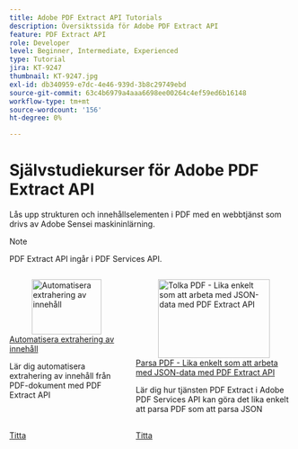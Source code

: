 ```yaml
---
title: Adobe PDF Extract API Tutorials
description: Översiktssida för Adobe PDF Extract API
feature: PDF Extract API
role: Developer
level: Beginner, Intermediate, Experienced
type: Tutorial
jira: KT-9247
thumbnail: KT-9247.jpg
exl-id: db340959-e7dc-4e46-939d-3b8c29749ebd
source-git-commit: 63c4b6979a4aaa6698ee00264c4ef59ed6b16148
workflow-type: tm+mt
source-wordcount: '156'
ht-degree: 0%

---
```


# Självstudiekurser för Adobe PDF Extract API

Lås upp strukturen och innehållselementen i PDF med en webbtjänst som drivs av Adobe Sensei maskininlärning.

>[!NOTE]
>
>PDF Extract API ingår i PDF Services API.


<!-- START CARDS HTML - DO NOT MODIFY BY HAND -->
<div class="columns">
    <div class="column is-half-tablet is-half-desktop is-one-third-widescreen" aria-label="Automate content extraction">
        <div class="card" style="height: 100%; display: flex; flex-direction: column; height: 100%;">
            <div class="card-image">
                <figure class="image x-is-16by9">
                    <a href="https://experienceleague.adobe.com/en/docs/acrobat-services-learn/tutorials/pdfextract/automate-content-extraction" title="Automatisera extrahering av innehåll" target="_self" rel="referrer">
                        <img class="is-bordered-r-small" src="https://experienceleague.adobe.com/en/docs/acrobat-services-learn/tutorials/pdfextract/media_121a92760aa6383cfcec476e41605936fea45f0bc.png?width=400&format=webply&optimize=medium" alt="Automatisera extrahering av innehåll"
                             style="width: 100%; aspect-ratio: 16 / 9; object-fit: cover; overflow: hidden; display: block; margin: auto;">
                    </a>
                </figure>
            </div>
            <div class="card-content is-padded-small" style="display: flex; flex-direction: column; flex-grow: 1; justify-content: space-between;">
                <div class="top-card-content">
                    <p class="headline is-size-6 has-text-weight-bold">
                        <a href="https://experienceleague.adobe.com/en/docs/acrobat-services-learn/tutorials/pdfextract/automate-content-extraction" target="_self" rel="referrer" title="Automatisera extrahering av innehåll">Automatisera extrahering av innehåll</a>
                    </p>
                    <p class="is-size-6">Lär dig automatisera extrahering av innehåll från PDF-dokument med PDF Extract API</p>
                </div>
                <a href="https://experienceleague.adobe.com/en/docs/acrobat-services-learn/tutorials/pdfextract/automate-content-extraction" target="_self" rel="referrer" class="spectrum-Button spectrum-Button--outline spectrum-Button--primary spectrum-Button--sizeM" style="align-self: flex-start; margin-top: 1rem;">
                    <span class="spectrum-Button-label has-no-wrap has-text-weight-bold">Titta</span>
                </a>
            </div>
        </div>
    </div>
    <div class="column is-half-tablet is-half-desktop is-one-third-widescreen" aria-label="Parsing PDF - As easy as working with JSON data with PDF Extract API">
        <div class="card" style="height: 100%; display: flex; flex-direction: column; height: 100%;">
            <div class="card-image">
                <figure class="image x-is-16by9">
                    <a href="https://experienceleague.adobe.com/en/docs/events/adobe-developers-live-recordings/2021/oct2021/parsing-pdf" title="Tolka PDF - Lika enkelt som att arbeta med JSON-data med PDF Extract API" target="_self" rel="referrer">
                        <img class="is-bordered-r-small" src="https://experienceleague.adobe.com/en/docs/acrobat-services-learn/tutorials/pdfextract/media_1068b852d1bbbd7f6f9e82b51d7b524fed1b5ad69.png?width=400&format=webply&optimize=medium" alt="Tolka PDF - Lika enkelt som att arbeta med JSON-data med PDF Extract API"
                             style="width: 100%; aspect-ratio: 16 / 9; object-fit: cover; overflow: hidden; display: block; margin: auto;">
                    </a>
                </figure>
            </div>
            <div class="card-content is-padded-small" style="display: flex; flex-direction: column; flex-grow: 1; justify-content: space-between;">
                <div class="top-card-content">
                    <p class="headline is-size-6 has-text-weight-bold">
                        <a href="https://experienceleague.adobe.com/en/docs/events/adobe-developers-live-recordings/2021/oct2021/parsing-pdf" target="_self" rel="referrer" title="Tolka PDF - Lika enkelt som att arbeta med JSON-data med PDF Extract API">Parsa PDF - Lika enkelt som att arbeta med JSON-data med PDF Extract API</a>
                    </p>
                    <p class="is-size-6">Lär dig hur tjänsten PDF Extract i Adobe PDF Services API kan göra det lika enkelt att parsa PDF som att parsa JSON</p>
                </div>
                <a href="https://experienceleague.adobe.com/en/docs/events/adobe-developers-live-recordings/2021/oct2021/parsing-pdf" target="_self" rel="referrer" class="spectrum-Button spectrum-Button--outline spectrum-Button--primary spectrum-Button--sizeM" style="align-self: flex-start; margin-top: 1rem;">
                    <span class="spectrum-Button-label has-no-wrap has-text-weight-bold">Titta</span>
                </a>
            </div>
        </div>
    </div>
</div>
<!-- END CARDS HTML - DO NOT MODIFY BY HAND -->